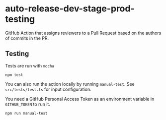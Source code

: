 # auto-release-dev-stage-prod-testing

GitHub Action that assigns reviewers to a Pull Request based on the authors of commits in the PR.

## Testing

Tests are run with `mocha`

```
npm test
```

You can also run the action locally by running `manual-test`.
See `src/tests/test.ts` for input configuration.

You need a GitHub Personal Access Token as an environment variable in `GITHUB_TOKEN` to run it.

```
npm run manual-test
```
